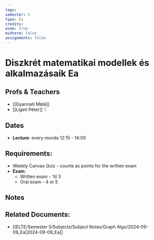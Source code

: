 ```yaml
---
tags: 
semester: 5
type: Ea
credits: 
exam: true
midterm: false
assignments: false
---
```

# Diszkrét matematikai modellek és alkalmazásaik Ea
## Profs & Teachers
- [[Gyarmati Máté]]
- [[Ligeti Péter]] ❔
## Dates
- **Lecture**: every monda 12:15 - 14:00
## Requirements:
- Weekly Canvas Quiz - counts as points for the written exam
- **Exam**:
	- Written exam - 'til 3
	- Oral exam - 4 or 5
## Notes

## Related Documents:
- [[ELTE/Semester 5/Subjects/Subject Notes/Graph Algo/2024-09-09_Ea|2024-09-09_Ea]]